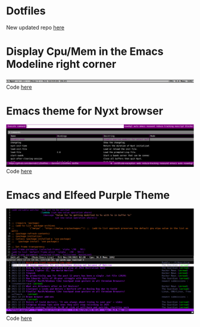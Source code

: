 # Dotfiles

New updated repo [here](https://codeberg.org/danrobi/dotfiles)

# Display Cpu/Mem in the Emacs Modeline right corner
![Emacs-display-cpu-mem-in-the-modeline-right-corner](https://github.com/danrobi11/Dotfiles/blob/main/screenshots/emacs-modeline.png)
Code [here](https://github.com/danrobi11/Dotfiles/blob/main/Emacs-display-cpu-mem-in-the-modeline-right-corner)

# Emacs theme for Nyxt browser
![Nyxt-Emacs-Theme](https://github.com/danrobi11/Dotfiles/blob/main/screenshots/nyxt-emacs-theme-3.png)
Code [here](https://github.com/danrobi11/Dotfiles/blob/main/nyxt-emacs-theme)

# Emacs and Elfeed Purple Theme
![emacs-purple-theme-with-elfeed](https://github.com/danrobi11/Dotfiles/blob/main/screenshots/emacs-purple-theme-with-elfeed.png)
Code [here](https://github.com/danrobi11/Dotfiles/blob/main/emacs-elfeed-purple-theme)
